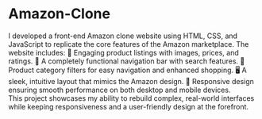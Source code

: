 # Amazon-Clone

<P>
I developed a front-end Amazon clone website using HTML, CSS, and JavaScript to replicate the core features of the Amazon marketplace.
The website includes:
🛒 Engaging product listings with images, prices, and ratings.
🔎 A completely functional navigation bar with search features.
📁 Product category filters for easy navigation and enhanced shopping.
🖥️ A sleek, intuitive layout that mimics the Amazon design.
📲 Responsive design ensuring smooth performance on both desktop and mobile devices.<br>
This project showcases my ability to rebuild complex, real-world interfaces while keeping responsiveness and a user-friendly design at the forefront.
</P>

